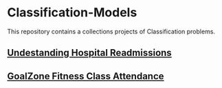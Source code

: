 # Classification-Models
This repository contains a collections projects of Classification problems.

## [Undestanding Hospital Readmissions](https://app.datacamp.com/workspace/w/372e7b2a-87f6-41f9-8a3a-a051d9545bb3)

## [GoalZone Fitness Class Attendance](https://app.datacamp.com/workspace/w/94feb797-68bc-4e77-a43b-f0f8e92142d2)
